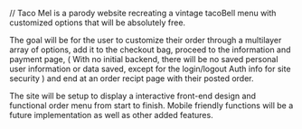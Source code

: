 

// Taco Mel is a parody website recreating a vintage tacoBell menu with customized options that will be absolutely free.

The goal will be for the user to customize their order through a multilayer array of options, add it to the checkout bag, proceed to the information and payment page, ( With no initial backend, there will be no saved personal user information or data saved, except for the login/logout Auth info for site security ) and end at an order recipt page with their posted order.

The site will be setup to display a interactive front-end design and functional order menu from start to finish.
Mobile friendly functions will be a future implementation
as well as other added features.
